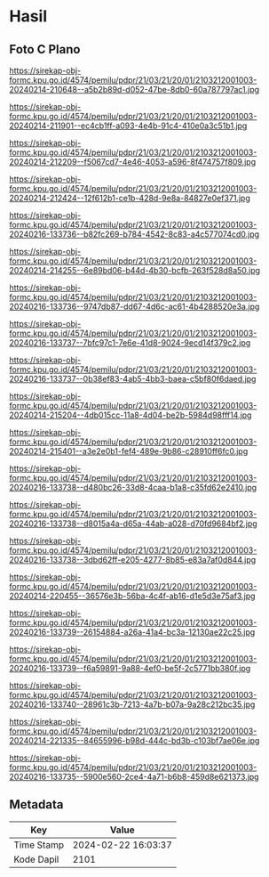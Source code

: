 # Hasil

## Foto C Plano

https://sirekap-obj-formc.kpu.go.id/4574/pemilu/pdpr/21/03/21/20/01/2103212001003-20240214-210648--a5b2b89d-d052-47be-8db0-60a787797ac1.jpg

https://sirekap-obj-formc.kpu.go.id/4574/pemilu/pdpr/21/03/21/20/01/2103212001003-20240214-211901--ec4cb1ff-a093-4e4b-91c4-410e0a3c51b1.jpg

https://sirekap-obj-formc.kpu.go.id/4574/pemilu/pdpr/21/03/21/20/01/2103212001003-20240214-212209--f5067cd7-4e46-4053-a596-8f474757f809.jpg

https://sirekap-obj-formc.kpu.go.id/4574/pemilu/pdpr/21/03/21/20/01/2103212001003-20240214-212424--12f612b1-ce1b-428d-9e8a-84827e0ef371.jpg

https://sirekap-obj-formc.kpu.go.id/4574/pemilu/pdpr/21/03/21/20/01/2103212001003-20240216-133736--b82fc269-b784-4542-8c83-a4c577074cd0.jpg

https://sirekap-obj-formc.kpu.go.id/4574/pemilu/pdpr/21/03/21/20/01/2103212001003-20240214-214255--6e89bd06-b44d-4b30-bcfb-263f528d8a50.jpg

https://sirekap-obj-formc.kpu.go.id/4574/pemilu/pdpr/21/03/21/20/01/2103212001003-20240216-133736--9747db87-dd67-4d6c-ac61-4b4288520e3a.jpg

https://sirekap-obj-formc.kpu.go.id/4574/pemilu/pdpr/21/03/21/20/01/2103212001003-20240216-133737--7bfc97c1-7e6e-41d8-9024-9ecd14f379c2.jpg

https://sirekap-obj-formc.kpu.go.id/4574/pemilu/pdpr/21/03/21/20/01/2103212001003-20240216-133737--0b38ef83-4ab5-4bb3-baea-c5bf80f6daed.jpg

https://sirekap-obj-formc.kpu.go.id/4574/pemilu/pdpr/21/03/21/20/01/2103212001003-20240214-215204--4db015cc-11a8-4d04-be2b-5984d98fff14.jpg

https://sirekap-obj-formc.kpu.go.id/4574/pemilu/pdpr/21/03/21/20/01/2103212001003-20240214-215401--a3e2e0b1-fef4-489e-9b86-c28910ff6fc0.jpg

https://sirekap-obj-formc.kpu.go.id/4574/pemilu/pdpr/21/03/21/20/01/2103212001003-20240216-133738--d480bc26-33d8-4caa-b1a8-c35fd62e2410.jpg

https://sirekap-obj-formc.kpu.go.id/4574/pemilu/pdpr/21/03/21/20/01/2103212001003-20240216-133738--d8015a4a-d65a-44ab-a028-d70fd9684bf2.jpg

https://sirekap-obj-formc.kpu.go.id/4574/pemilu/pdpr/21/03/21/20/01/2103212001003-20240216-133738--3dbd62ff-e205-4277-8b85-e83a7af0d844.jpg

https://sirekap-obj-formc.kpu.go.id/4574/pemilu/pdpr/21/03/21/20/01/2103212001003-20240214-220455--36576e3b-56ba-4c4f-ab16-d1e5d3e75af3.jpg

https://sirekap-obj-formc.kpu.go.id/4574/pemilu/pdpr/21/03/21/20/01/2103212001003-20240216-133739--26154884-a26a-41a4-bc3a-12130ae22c25.jpg

https://sirekap-obj-formc.kpu.go.id/4574/pemilu/pdpr/21/03/21/20/01/2103212001003-20240216-133739--f6a59891-9a88-4ef0-be5f-2c5771bb380f.jpg

https://sirekap-obj-formc.kpu.go.id/4574/pemilu/pdpr/21/03/21/20/01/2103212001003-20240216-133740--28961c3b-7213-4a7b-b07a-9a28c212bc35.jpg

https://sirekap-obj-formc.kpu.go.id/4574/pemilu/pdpr/21/03/21/20/01/2103212001003-20240214-221335--84655996-b98d-444c-bd3b-c103bf7ae06e.jpg

https://sirekap-obj-formc.kpu.go.id/4574/pemilu/pdpr/21/03/21/20/01/2103212001003-20240216-133735--5900e560-2ce4-4a71-b6b8-459d8e621373.jpg


## Metadata

| Key        | Value               |
| ---------- | ------------------- |
| Time Stamp | 2024-02-22 16:03:37 |
| Kode Dapil | 2101                |



